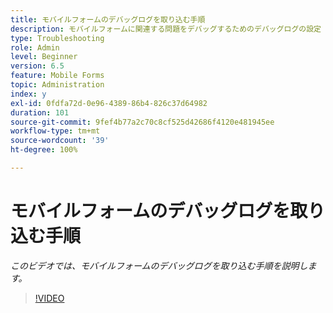 ```yaml
---
title: モバイルフォームのデバッグログを取り込む手順
description: モバイルフォームに関連する問題をデバッグするためのデバッグログの設定
type: Troubleshooting
role: Admin
level: Beginner
version: 6.5
feature: Mobile Forms
topic: Administration
index: y
exl-id: 0fdfa72d-0e96-4389-86b4-826c37d64982
duration: 101
source-git-commit: 9fef4b77a2c70c8cf525d42686f4120e481945ee
workflow-type: tm+mt
source-wordcount: '39'
ht-degree: 100%

---
```


# モバイルフォームのデバッグログを取り込む手順

*このビデオでは、モバイルフォームのデバッグログを取り込む手順を説明します。*

>[!VIDEO](https://video.tv.adobe.com/v/335516?quality=12&learn=on)
